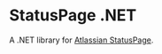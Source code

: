 # StatusPage .NET

A .NET library for [Atlassian StatusPage](https://www.atlassian.com/software/statuspage).
